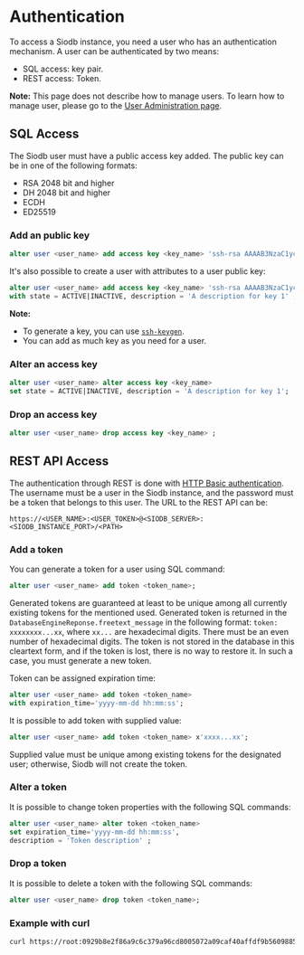 
# Authentication

To access a Siodb instance, you need a user who has an authentication mechanism.
A user can be authenticated by two means:

- SQL access: key pair.
- REST access: Token.

**Note:** This page does not describe how to manage users. To learn how to manage user,
please go to the [User Administration page](users.md).

## SQL Access

The Siodb user must have a public access key added. The public key can be in one of
the following formats:

- RSA 2048 bit and higher
- DH 2048 bit and higher
- ECDH
- ED25519

### Add an public key

```sql
alter user <user_name> add access key <key_name> 'ssh-rsa AAAAB3NzaC1yc2EAAAADAQABAAABAQDBOzgmO6E8xJAWz0CyzG8/FWJ+0oTTbPqX1c0JEKufxyHdS8VyTl6BuL7aIYt5RiUc+V1bzOKt0guPCu8WKIgeb1nq3qtvWaswJBod6iWs6iN1y+6+/oT47CrgWZUi9LLseGxit8DQHeCshTvaB8e6ZFH2sZdTpS8Z7U86znNnfX/7qoXUqEXVLawBKC8NGgWpvjvi0ZK9AF8ckD9p4Tdcoy+8m3+aFitbv1i7mVY+hJ7pDlRp6YeJYKC3kC46Bp41G2x0tpgls0HzpIEMBedV95aVxECrPxcAEkooIMWCJBbTEP7mc6Sb0H82p1QE2zrluW/L/S82NCLLWqsqm5An' ;
```

It's also possible to create a user with attributes to a user public key:

```sql
alter user <user_name> add access key <key_name> 'ssh-rsa AAAAB3NzaC1yc2EAAAADAQABAAABAQDBOzgmO6E8xJAWz0CyzG8/FWJ+0oTTbPqX1c0JEKufxyHdS8VyTl6BuL7aIYt5RiUc+V1bzOKt0guPCu8WKIgeb1nq3qtvWaswJBod6iWs6iN1y+6+/oT47CrgWZUi9LLseGxit8DQHeCshTvaB8e6ZFH2sZdTpS8Z7U86znNnfX/7qoXUqEXVLawBKC8NGgWpvjvi0ZK9AF8ckD9p4Tdcoy+8m3+aFitbv1i7mVY+hJ7pDlRp6YeJYKC3kC46Bp41G2x0tpgls0HzpIEMBedV95aVxECrPxcAEkooIMWCJBbTEP7mc6Sb0H82p1QE2zrluW/L/S82NCLLWqsqm5An'
with state = ACTIVE|INACTIVE, description = 'A description for key 1' ;
```

**Note:**

- To generate a key, you can use [`ssh-keygen`](https://www.ssh.com/ssh/keygen).
- You can add as much key as you need for a user.

### Alter an access key

```sql
alter user <user_name> alter access key <key_name>
set state = ACTIVE|INACTIVE, description = 'A description for key 1';
```

### Drop an access key

```sql
alter user <user_name> drop access key <key_name> ;
```

## REST API Access

The authentication through REST is done with [HTTP Basic authentication](https://tools.ietf.org/html/rfc2617).
The username must be a user in the Siodb instance, and the password must be a token that belongs to this user.
The URL to the REST API can be:

`https://<USER_NAME>:<USER_TOKEN>@<SIODB_SERVER>:<SIODB_INSTANCE_PORT>/<PATH>`

### Add a token

You can generate a token for a user using SQL command:

```sql
alter user <user_name> add token <token_name>;
```

Generated tokens are guaranteed at least to be unique among all currently existing tokens for the
mentioned used. Generated token is returned in the `DatabaseEngineReponse.freetext_message` in the
following format: `token: xxxxxxxx...xx`, where `xx...` are hexadecimal digits. There must be an
even number of hexadecimal digits. The token is not stored in the database in this cleartext form,
and if the token is lost, there is no way to restore it. In such a case, you must generate a new token.

Token can be assigned expiration time:

```sql
alter user <user_name> add token <token_name>
with expiration_time='yyyy-mm-dd hh:mm:ss';
```

It is possible to add token with supplied value:

```sql
alter user <user_name> add token <token_name> x'xxxx...xx';
```

Supplied value must be unique among existing tokens for the designated user;
otherwise, Siodb will not create the token.

### Alter a token

It is possible to change token properties with the following SQL commands:

```sql
alter user <user_name> alter token <token_name>
set expiration_time='yyyy-mm-dd hh:mm:ss',
description = 'Token description' ;
```

### Drop a token

It is possible to delete a token with the following SQL commands:

```sql
alter user <user_name> drop token <token_name>;
```

### Example with curl

```bash
curl https://root:0929b8e2f86a9c6c379a96cd8005072a09caf40affdf9b56098858f3d7188a1ab22bfcb4287b30b25aa1e7e8291a5605dc9b135ba2414e2c470a8ed7705d74d3@localhost:50443/databases/sys/tables/sys_tables/rows`
```
